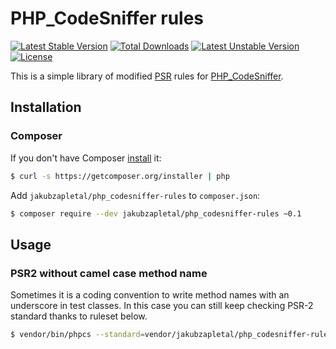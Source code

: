 # PHP_CodeSniffer rules

[![Latest Stable Version](https://poser.pugx.org/jakubzapletal/php_codesniffer-rules/v/stable.png)](https://packagist.org/packages/jakubzapletal/php_codesniffer-rules)
[![Total Downloads](https://poser.pugx.org/jakubzapletal/php_codesniffer-rules/downloads.png)](https://packagist.org/packages/jakubzapletal/php_codesniffer-rules)
[![Latest Unstable Version](https://poser.pugx.org/jakubzapletal/php_codesniffer-rules/v/unstable.png)](https://packagist.org/packages/jakubzapletal/php_codesniffer-rules)
[![License](https://poser.pugx.org/jakubzapletal/php_codesniffer-rules/license.png)](https://packagist.org/packages/jakubzapletal/php_codesniffer-rules)

This is a simple library of modified [PSR](https://github.com/php-fig/fig-standards) rules for [PHP_CodeSniffer](https://github.com/squizlabs/PHP_CodeSniffer).

## Installation

### Composer

If you don't have Composer [install](http://getcomposer.org/doc/00-intro.md#installation) it:

```bash
$ curl -s https://getcomposer.org/installer | php
```

Add `jakubzapletal/php_codesniffer-rules` to `composer.json`:

```bash
$ composer require --dev jakubzapletal/php_codesniffer-rules ~0.1
```


## Usage

### PSR2 without camel case method name

Sometimes it is a coding convention to write method names with an underscore in test classes. In this case you can still
keep checking PSR-2 standard thanks to ruleset below.

```bash
$ vendor/bin/phpcs --standard=vendor/jakubzapletal/php_codesniffer-rules/psr2-without-camel-case-method-name.xml </PATH/TO/TESTED/FOLDER>
```
